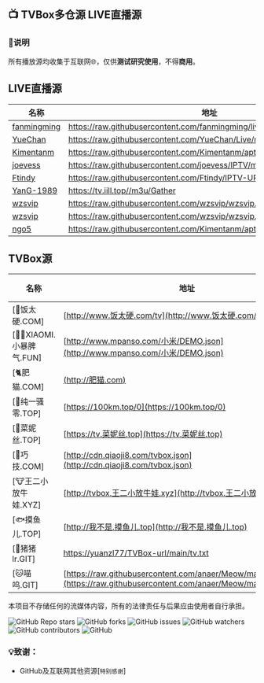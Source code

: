 ## 📺 TVBox多仓源 LIVE直播源

### 📖说明
所有播放源均收集于互联网🌐，仅供**测试研究使用**，不得**商用**。

## LIVE直播源

|名称|地址|类型|
| ------------ | ------------ | ------------ |
|[fanmingming](https://github.com/fanmingming/live "fanmingming")|https://raw.githubusercontent.com/fanmingming/live/main/tv/m3u/ipv6.m3u|IPV6|
|[YueChan](https://github.com/YueChan/Live "YueChan")|https://raw.githubusercontent.com/YueChan/Live/main/IPTV.m3u|IPV6|
|[Kimentanm](https://github.com/Kimentanm/aptv "Kimentanm")|https://raw.githubusercontent.com/Kimentanm/aptv/master/m3u/iptv.m3u|IPV4/IPV6|
|[joevess](https://github.com/joevess/IPTV "joevess")|https://raw.githubusercontent.com/joevess/IPTV/main/m3u/iptv.m3u|IPV4|
|[Ftindy](https://github.com/Ftindy/IPTV-URL "Ftindy")|https://raw.githubusercontent.com/Ftindy/IPTV-URL/main/IPV6.m3u|IPV6|
|[YanG-1989](https://github.com/YanG-1989/m3u "YanG-1989")|https://tv.iill.top//m3u/Gather|IPV6|
|[wzsvip](https://github.com/wzsvip/wzsvip.github.io "wzsvip")|https://raw.githubusercontent.com/wzsvip/wzsvip.github.io/main/ipv4.m3u|IPV4|
|[wzsvip](https://github.com/wzsvip/wzsvip.github.io "wzsvip")|https://raw.githubusercontent.com/wzsvip/wzsvip.github.io/main/ipv6.m3u|IPV6|
|[ngo5](https://github.com/ngo5/IPTV "ngo5")|https://raw.githubusercontent.com/Kimentanm/aptv/master/m3u/iptv.m3u|IPV4/IPV6|

## TVBox源
|名称|地址|类型|
| ------------ | ------------ | ------------ |
|[🍙饭太硬.COM]|[http://www.饭太硬.com/tv](http://www.饭太硬.com/tv)|源|
|[🦸‍♀️XIAOMI.小暴脾气.FUN]|[http://www.mpanso.com/小米/DEMO.json](http://www.mpanso.com/小米/DEMO.json)|源|
|[🐈肥猫.COM]|[(http://肥猫.com)](http://肥猫.com)|源|
|[🔞纯一骚零.TOP]|[https://100km.top/0](https://100km.top/0)|源|
|[🥑菜妮丝.TOP]|[https://tv.菜妮丝.top](https://tv.菜妮丝.top)|源|
|[🏓巧技.COM]|[http://cdn.qiaoji8.com/tvbox.json](http://cdn.qiaoji8.com/tvbox.json)|源|
|[🐮王二小放牛娃.XYZ]|[http://tvbox.王二小放牛娃.xyz](http://tvbox.王二小放牛娃.xyz)|源|
|[🐟摸鱼儿.TOP]|[http://我不是.摸鱼儿.top](http://我不是.摸鱼儿.top)|源|
|[🐷猪猪lr.GIT]|[https://yuanzl77/TVBox-url/main/tv.txt](https://yuanzl77/TVBox-url/main/tv.txt)|源|
|[🐱喵呜.GIT]|[https://raw.githubusercontent.com/anaer/Meow/main/meow.json](https://raw.githubusercontent.com/anaer/Meow/main/meow.json)|源|

本项目不存储任何的流媒体内容，所有的法律责任与后果应由使用者自行承担。

<p>
<img alt="GitHub Repo stars" src="https://img.shields.io/github/stars/YuWell-Loong/iCloud">
<img alt="GitHub forks" src="https://img.shields.io/github/forks/YuWell-Loong/iCloud">
<img alt="GitHub issues" src="https://img.shields.io/github/issues/YuWell-Loong/iCloud">
<img alt="GitHub watchers" src="https://img.shields.io/github/watchers/YuWell-Loong/iCloudE">
<img alt="GitHub contributors" src="https://img.shields.io/github/contributors/YuWell-Loong/iCloud">
<img alt="GitHub" src="https://img.shields.io/github/license/YuWell-Loong/iCloud">
</p>

### 💡致谢：
- GitHub及互联网其他资源[`特别感谢`]
